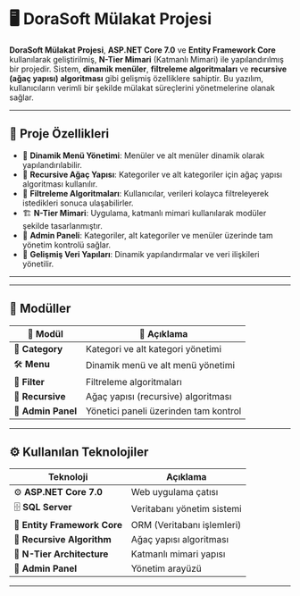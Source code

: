 # 🖥️ DoraSoft Mülakat Projesi

**DoraSoft Mülakat Projesi**, **ASP.NET Core 7.0** ve **Entity Framework Core** kullanılarak geliştirilmiş, **N-Tier Mimari** (Katmanlı Mimari) ile yapılandırılmış bir projedir. Sistem, **dinamik menüler**, **filtreleme algoritmaları** ve **recursive (ağaç yapısı) algoritması** gibi gelişmiş özelliklere sahiptir. Bu yazılım, kullanıcıların verimli bir şekilde mülakat süreçlerini yönetmelerine olanak sağlar.

---

## 🚀 Proje Özellikleri

- 🧠 **Dinamik Menü Yönetimi**: Menüler ve alt menüler dinamik olarak yapılandırılabilir.
- 🔄 **Recursive Ağaç Yapısı**: Kategoriler ve alt kategoriler için ağaç yapısı algoritması kullanılır.
- 🧩 **Filtreleme Algoritmaları**: Kullanıcılar, verileri kolayca filtreleyerek istedikleri sonuca ulaşabilirler.
- 🏗️ **N-Tier Mimari**: Uygulama, katmanlı mimari kullanılarak modüler şekilde tasarlanmıştır.
- 🔐 **Admin Paneli**: Kategoriler, alt kategoriler ve menüler üzerinde tam yönetim kontrolü sağlar.
- 💼 **Gelişmiş Veri Yapıları**: Dinamik yapılandırmalar ve veri ilişkileri yönetilir.

---

---

## 🧩 Modüller

| 📁 Modül           | 🎯 Açıklama                                   |
|--------------------|-----------------------------------------------|
| 📝 **Category**     | Kategori ve alt kategori yönetimi             |
| 🛠️ **Menu**        | Dinamik menü ve alt menü yönetimi             |
| 🔎 **Filter**       | Filtreleme algoritmaları                     |
| 🧠 **Recursive**    | Ağaç yapısı (recursive) algoritması          |
| 🔐 **Admin Panel**  | Yönetici paneli üzerinden tam kontrol        |

---

## ⚙️ Kullanılan Teknolojiler

| Teknoloji             | Açıklama                                      |
|-----------------------|-----------------------------------------------|
| ⚙️ **ASP.NET Core 7.0**  | Web uygulama çatısı                           |
| 🗄️ **SQL Server**       | Veritabanı yönetim sistemi                    |
| 🧱 **Entity Framework Core** | ORM (Veritabanı işlemleri)                  |
| 🔄 **Recursive Algorithm**  | Ağaç yapısı algoritması                       |
| 🎯 **N-Tier Architecture** | Katmanlı mimari yapısı                       |
| 💼 **Admin Panel**      | Yönetim arayüzü                               |

---
